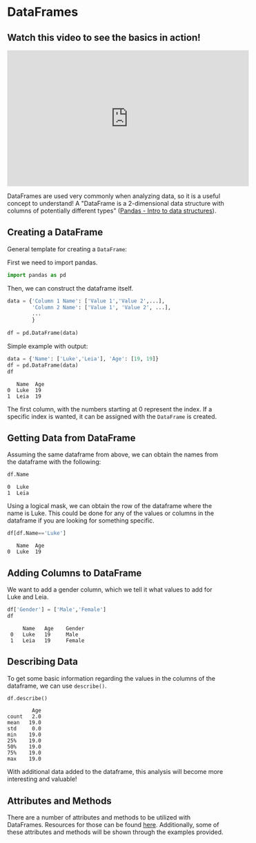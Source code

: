 # DataFrames

## Watch this video to see the basics in action!
<iframe width="560" height="315" src="https://www.youtube.com/embed/eeuFiAb5tBY" title="YouTube video player" frameborder="0" allow="accelerometer; autoplay; clipboard-write; encrypted-media; gyroscope; picture-in-picture" allowfullscreen></iframe>

DataFrames are used very commonly when analyzing data, so it is a useful concept to understand! A "DataFrame is a 2-dimensional data structure with columns of potentially different types" ([Pandas - Intro to data structures](https://pandas.pydata.org/pandas-docs/stable/user_guide/dsintro.html#:~:text=DataFrame%20is%20a%202%2Ddimensional,most%20commonly%20used%20pandas%20object.)). 

## Creating a DataFrame

General template for creating a `DataFrame`: 

First we need to import pandas. 

```python
import pandas as pd
```

Then, we can construct the dataframe itself. 

```python
data = {'Column 1 Name': ['Value 1','Value 2',...],
        'Column 2 Name': ['Value 1', 'Value 2', ...],
        ...
        }
        
df = pd.DataFrame(data)
```

Simple example with output: 

```python
data = {'Name': ['Luke','Leia'], 'Age': [19, 19]}
df = pd.DataFrame(data)
df
```
       Name  Age
    0  Luke  19
    1  Leia  19


The first column, with the numbers starting at $0$ represent the index. If a specific index is wanted, it can be assigned with the `DataFrame` is created. 

## Getting Data from DataFrame

Assuming the same dataframe from above, we can obtain the names from the dataframe with the following: 

``` python
df.Name
```

    0  Luke
    1  Leia
   
Using a logical mask, we can obtain the row of the dataframe where the name is Luke. This could be done for any of the values or columns in the dataframe if you are looking for something specific. 

```python
df[df.Name=='Luke']
```
       Name  Age
    0  Luke  19
    
## Adding Columns to DataFrame

We want to add a gender column, which we tell it what values to add for Luke and Leia. 
```python
df['Gender'] = ['Male','Female']
df
```
         Name   Age    Gender
     0   Luke   19     Male
     1   Leia   19     Female
     
## Describing Data

To get some basic information regarding the values in the columns of the dataframe, we can use `describe()`. 

```python
df.describe()
```
            Age
    count   2.0
    mean   19.0
    std     0.0
    min    19.0
    25%    19.0
    50%    19.0
    75%    19.0
    max    19.0
    
With additional data added to the dataframe, this analysis will become more interesting and valuable! 

## Attributes and Methods

There are a number of attributes and methods to be utilized with DataFrames. Resources for those can be found [here](https://pandas.pydata.org/pandas-docs/stable/reference/api/pandas.DataFrame.html). Additionally, some of these attributes and methods will be shown through the examples provided. 
